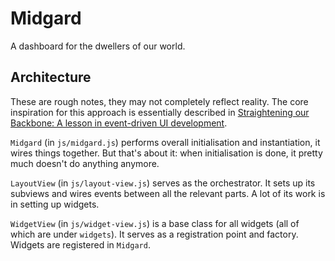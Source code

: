 # Midgard

A dashboard for the dwellers of our world.

## Architecture

These are rough notes, they may not completely reflect reality. The core inspiration for this
approach is essentially described in [Straightening our Backbone: A lesson in event-driven UI
development](https://code.mixpanel.com/2015/04/08/straightening-our-backbone-a-lesson-in-event-driven-ui-development/).

`Midgard` (in `js/midgard.js`) performs overall initialisation and instantiation, it wires things
together. But that's about it: when initialisation is done, it pretty much doesn't do anything
anymore.

`LayoutView` (in `js/layout-view.js`) serves as the orchestrator. It sets up its subviews and wires
events between all the relevant parts. A lot of its work is in setting up widgets.

`WidgetView` (in `js/widget-view.js`) is a base class for all widgets (all of which are under `widgets`). It serves as a registration point and factory. Widgets are registered in `Midgard`.


